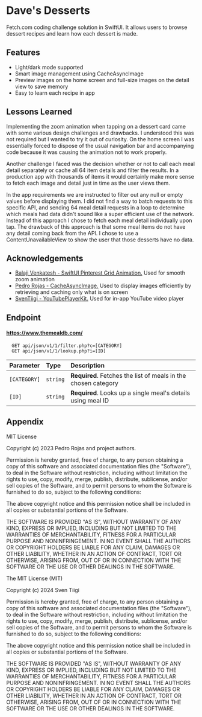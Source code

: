 
# Dave's Desserts

Fetch.com coding challenge solution in SwiftUI. It allows users to browse dessert recipes and learn how each dessert is made.


## Features

- Light/dark mode supported
- Smart image management using CacheAsyncImage
- Preview images on the home screen and full-size images on the detail view to save memory
- Easy to learn each recipe in app


## Lessons Learned

Implementing the zoom animation when tapping on a dessert card came with some various design challenges and drawbacks. I understood this was not required but I wanted to try it out of curiosity. On the home screen I was essentially forced to dispose of the usual navigation bar and accompanying code because it was causing the animation not to work properly.

Another challenge I faced was the decision whether or not to call each meal detail separately or cache all 64 item details and filter the results. In a production app with thousands of items it would certainly make more sense to fetch each image and detail just in time as the user views them.

In the app requirements we are instructed to filter out any null or empty values before displaying them. I did not find a way to batch requests to this specific API, and sending 64 meal detail requests in a loop to determine which meals had data didn't sound like a super efficient use of the network. Instead of this approach I chose to fetch each meal detail individually upon tap. The drawback of this approach is that some meal items do not have any detail coming back from the API. I chose to use a ContentUnavailableView to show the user that those desserts have no data.
## Acknowledgements

 - [Balaji Venkatesh - SwiftUI Pinterest Grid Animation.](https://www.youtube.com/watch?v=fBCu7rM5Vkw) Used for smooth zoom animation
  - [Pedro Rojas - CacheAsyncImage.](https://www.youtube.com/watch?v=KhGyiOk3Yzk) Used to display images efficiently by retrieving and caching only what is on screen
 - [SvenTiigi - YouTubePlayerKit.](https://github.com/SvenTiigi/YouTubePlayerKit?tab=MIT-1-ov-file) Used for in-app YouTube video player


## Endpoint

#### https://www.themealdb.com/

```http
  GET api/json/v1/1/filter.php?c=[CATEGORY]
  GET api/json/v1/1/lookup.php?i=[ID]
```

| Parameter | Type     | Description                       |
| :-------- | :------- | :-------------------------------- |
| `[CATEGORY]`      | `string` | **Required**. Fetches the list of meals in the chosen category |
 `[ID]`      | `string` | **Required**. Looks up a single meal's details using meal ID|


## Appendix

MIT License

Copyright (c) 2023 Pedro Rojas and project authors.

Permission is hereby granted, free of charge, to any person obtaining a copy
of this software and associated documentation files (the "Software"), to deal
in the Software without restriction, including without limitation the rights
to use, copy, modify, merge, publish, distribute, sublicense, and/or sell
copies of the Software, and to permit persons to whom the Software is
furnished to do so, subject to the following conditions:

The above copyright notice and this permission notice shall be included in all
copies or substantial portions of the Software.

THE SOFTWARE IS PROVIDED "AS IS", WITHOUT WARRANTY OF ANY KIND, EXPRESS OR
IMPLIED, INCLUDING BUT NOT LIMITED TO THE WARRANTIES OF MERCHANTABILITY,
FITNESS FOR A PARTICULAR PURPOSE AND NONINFRINGEMENT. IN NO EVENT SHALL THE
AUTHORS OR COPYRIGHT HOLDERS BE LIABLE FOR ANY CLAIM, DAMAGES OR OTHER
LIABILITY, WHETHER IN AN ACTION OF CONTRACT, TORT OR OTHERWISE, ARISING FROM,
OUT OF OR IN CONNECTION WITH THE SOFTWARE OR THE USE OR OTHER DEALINGS IN THE
SOFTWARE.

The MIT License (MIT)

Copyright (c) 2024 Sven Tiigi

Permission is hereby granted, free of charge, to any person obtaining a copy
of this software and associated documentation files (the "Software"), to deal
in the Software without restriction, including without limitation the rights
to use, copy, modify, merge, publish, distribute, sublicense, and/or sell
copies of the Software, and to permit persons to whom the Software is
furnished to do so, subject to the following conditions:

The above copyright notice and this permission notice shall be included in all
copies or substantial portions of the Software.

THE SOFTWARE IS PROVIDED "AS IS", WITHOUT WARRANTY OF ANY KIND, EXPRESS OR
IMPLIED, INCLUDING BUT NOT LIMITED TO THE WARRANTIES OF MERCHANTABILITY,
FITNESS FOR A PARTICULAR PURPOSE AND NONINFRINGEMENT. IN NO EVENT SHALL THE
AUTHORS OR COPYRIGHT HOLDERS BE LIABLE FOR ANY CLAIM, DAMAGES OR OTHER
LIABILITY, WHETHER IN AN ACTION OF CONTRACT, TORT OR OTHERWISE, ARISING FROM,
OUT OF OR IN CONNECTION WITH THE SOFTWARE OR THE USE OR OTHER DEALINGS IN THE
SOFTWARE.
